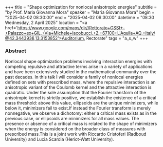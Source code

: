 +++
title = "Shape optimization for nonlocal anisotropic energies"
subtitle = "by Prof. Maria Giovanna Mora"
speaker = "Maria Giovanna Mora"
begin = "2025-04-02 08:30:00"
end = "2025-04-02 09:30:00"
datetime = "08:30 Wednesday, 2 April 2025"
location = "<a href='https://www.google.com/maps/dir//Rettorato+GSSI+-+Palazzo+ex+GIL,+Via+Michele+Iacobucci,+2,+67100+L'Aquila+AQ,+Italy/@42.3443938,13.3153852'>Auditorium, Rectorate</a>"
tags = "a_s_w"
+++

### Abstract
Nonlocal shape optimization problems involving interaction energies with competing repulsive and attractive terms arise in a variety of applications and have been extensively studied in the mathematical community over the past decades. In this talk I will consider a family of nonlocal energies defined on sets with prescribed mass, where the repulsive interaction is an anisotropic variant of the Coulomb kernel and the attractive interaction is quadratic. Under the sole assumption that the Fourier transform of the anisotropic kernel is strictly positive, we establish the existence of a critical mass threshold: above this value, ellipsoids are the unique minimizers, while below it, minimizers fail to exist.If instead the Fourier transform is merely nonnegative, we observe a dichotomy: either a critical mass exists as in the previous case, or ellipsoids are minimizers for all mass values. The presence or absence of a critical mass is related to the shape of minimizers when the energy is considered on the broader class of measures with prescribed mass.This is a joint work with Riccardo Cristoferi (Radboud University) and Lucia Scardia (Heriot-Watt University).
